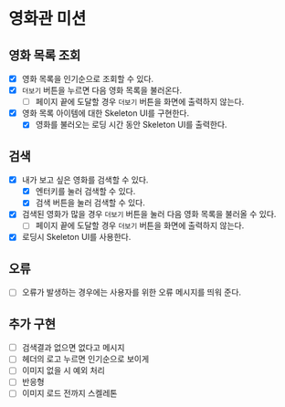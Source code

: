 # 영화관 미션

## 영화 목록 조회

- [x] 영화 목록을 인기순으로 조회할 수 있다.
- [x] `더보기` 버튼을 누르면 다음 영화 목록을 불러온다.
  - [ ] 페이지 끝에 도달할 경우 `더보기` 버튼을 화면에 출력하지 않는다.
- [x] 영화 목록 아이템에 대한 Skeleton UI를 구현한다.
  - [x] 영화를 불러오는 로딩 시간 동안 Skeleton UI를 출력한다.

## 검색

- [x] 내가 보고 싶은 영화를 검색할 수 있다.
  - [x] 엔터키를 눌러 검색할 수 있다.
  - [x] 검색 버튼을 눌러 검색할 수 있다.
- [x] 검색된 영화가 많을 경우 `더보기` 버튼을 눌러 다음 영화 목록을 불러올 수 있다.
  - [ ] 페이지 끝에 도달할 경우 `더보기` 버튼을 화면에 출력하지 않는다.
- [x] 로딩시 Skeleton UI를 사용한다.

## 오류

- [ ] 오류가 발생하는 경우에는 사용자를 위한 오류 메시지를 띄워 준다.

## 추가 구현

- [ ] 검색결과 없으면 없다고 메시지
- [ ] 헤더의 로고 누르면 인기순으로 보이게
- [ ] 이미지 없을 시 예외 처리
- [ ] 반응형
- [ ] 이미지 로드 전까지 스켈레톤
